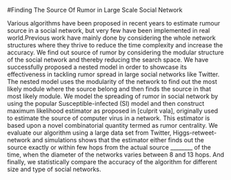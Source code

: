 #Finding The Source Of Rumor in Large Scale Social Network

Various algorithms have been proposed in recent years to estimate rumour source in a social network, but very few have been implemented in real world.Previous work have mainly done by considering the whole network structures where they thrive to reduce the time complexity and increase the accuracy. We find out source of rumor by considering the modular structure of the social network and thereby reducing the search space. We have successfully proposed a nested model in order to showcase its effectiveness in tackling rumor spread in large social networks like Twitter. The nested model uses the modularity of the network to find out the most likely module where the source belong and then finds the source in that most likely module. We model the spreading of rumor in social network by using the popular Susceptible-infected (SI) model and then construct maximum likelihood estimator as proposed in [culprit vala], originally used to estimate the source of computer virus in a network. This estimator is based upon a novel combinatorial quantity termed as rumor centrality. We evaluate our algorithm using a large data set from Twitter, Higgs-retweet-network and simulations shows that the estimator either finds out the source exactly or within few hops from the actual source ________ of the time, when the diameter of the networks varies between 8 and 13 hops. And finally, we statistically compare the accuracy of the algorithm for different size and type of social networks.


